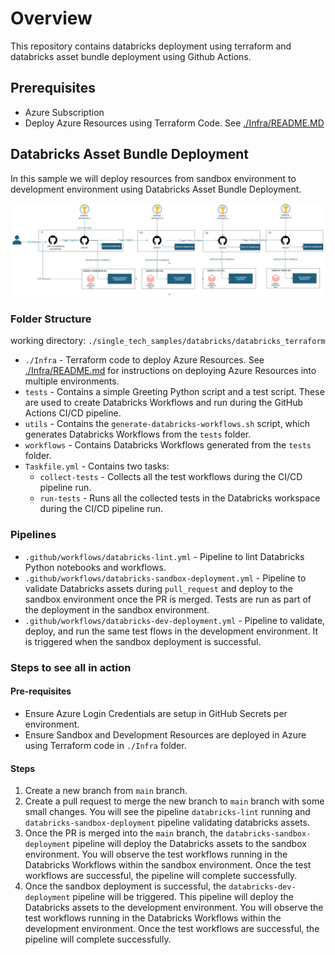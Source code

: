 # Overview

This repository contains databricks deployment using terraform and databricks asset bundle deployment using Github Actions.

## Prerequisites

- Azure Subscription
- Deploy Azure Resources using Terraform Code. See [./Infra/README.MD](./Infra/README.md)

## Databricks Asset Bundle Deployment

In this sample we will deploy resources from sandbox environment to development environment using Databricks Asset Bundle Deployment.

![Asset Bundle Deployment Pipeline](./images/databricks-asset-bundle-deploymeny-pipeline.png)

### Folder Structure

working directory: `./single_tech_samples/databricks/databricks_terraform`

- `./Infra` - Terraform code to deploy Azure Resources. See [./Infra/README.md](./Infra/README.md) for instructions on deploying Azure Resources into multiple environments.
- `tests` - Contains a simple Greeting Python script and a test script. These are used to create Databricks Workflows and run during the GitHub Actions CI/CD pipeline.
- `utils` - Contains the `generate-databricks-workflows.sh` script, which generates Databricks Workflows from the `tests` folder.
- `workflows` - Contains Databricks Workflows generated from the `tests` folder.
- `Taskfile.yml` - Contains two tasks:
  - `collect-tests` - Collects all the test workflows during the CI/CD pipeline run.
  - `run-tests` - Runs all the collected tests in the Databricks workspace during the CI/CD pipeline run.

### Pipelines

- `.github/workflows/databricks-lint.yml` - Pipeline to lint Databricks Python notebooks and workflows.
- `.github/workflows/databricks-sandbox-deployment.yml` - Pipeline to validate Databricks assets during `pull_request` and deploy to the sandbox environment once the PR is merged. Tests are run as part of the deployment in the sandbox environment.
- `.github/workflows/databricks-dev-deployment.yml` - Pipeline to validate, deploy, and run the same test flows in the development environment. It is triggered when the sandbox deployment is successful.

### Steps to see all in action

#### Pre-requisites

- Ensure Azure Login Credentials are setup in GitHub Secrets per environment.
- Ensure Sandbox and Development Resources are deployed in Azure using Terraform code in `./Infra` folder.

#### Steps

1. Create a new branch from `main` branch.
2. Create a pull request to merge the new branch to `main` branch with some small changes. You will see the pipeline `databricks-lint` running and `databricks-sandbox-deployment` pipeline validating databricks assets.
3. Once the PR is merged into the `main` branch, the `databricks-sandbox-deployment` pipeline will deploy the Databricks assets to the sandbox environment. You will observe the test workflows running in the Databricks Workflows within the sandbox environment. Once the test workflows are successful, the pipeline will complete successfully.
4. Once the sandbox deployment is successful, the `databricks-dev-deployment` pipeline will be triggered. This pipeline will deploy the Databricks assets to the development environment. You will observe the test workflows running in the Databricks Workflows within the development environment. Once the test workflows are successful, the pipeline will complete successfully.
